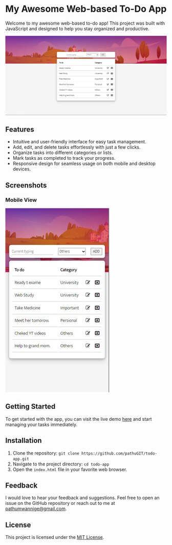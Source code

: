 # My Awesome Web-based To-Do App

Welcome to my awesome web-based to-do app! This project was built with JavaScript and designed to help you stay organized and productive.

![App Preview](img/Capture.JPG)

## Features

- Intuitive and user-friendly interface for easy task management.
- Add, edit, and delete tasks effortlessly with just a few clicks.
- Organize tasks into different categories or lists.
- Mark tasks as completed to track your progress.
- Responsive design for seamless usage on both mobile and desktop devices.

## Screenshots

### Mobile View

![Mobile View](img/Capture-m.JPG)

## Getting Started

To get started with the app, you can visit the live demo [here](https://pathugit.github.io/todo-app/) and start managing your tasks immediately.

## Installation

1. Clone the repository: `git clone https://github.com/pathuGIT/todo-app.git`
2. Navigate to the project directory: `cd todo-app`
3. Open the `index.html` file in your favorite web browser.


## Feedback

I would love to hear your feedback and suggestions. Feel free to open an issue on the GitHub repository or reach out to me at pathumwannige@gmail.com.

## License

This project is licensed under the [MIT License](LICENSE).
